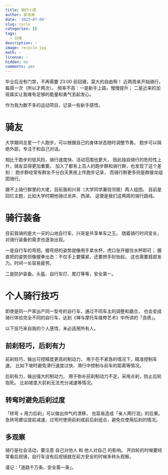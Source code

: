 ```yaml
---
title: 骑行小感
author: 吴诗涛
date: '2023-07-09'
slug: cycle
categories: []
tags:
  - 日常
description: ~
image: recycle.jpg
math: ~
license: ~
hidden: no
comments: yes
---
```


毕业后没有门禁，不再需要 23:00 前回寝，莫大的自由啊！
近两周来开始骑行，每周一次（所以才两次）。
频率不高：一是新手上路，慢慢提升；
二是近来的加班属实让我难有足够的能量和勇气去起发心。

作为我为数不多的运动项目，记录一些新手感悟。

# 骑友

大学期间总爱一个人跑步，可以根据自己的身体状态随时调整节奏。
跑步可以隔绝外部，专注于和自己对话。

相比于跑步的低风险，骑行速度快、活动范围也更大，
因此独自骑行的危险性上升，骑友显得更加重要。
加入了都有上百人的跑步群和骑行群，也发现了这个差别：
跑步群经常有群友不分白天黑夜上传跑步记录，
而骑行群更多则是群接龙组团骑行。

跟不上骑行群里的大佬，目前我和兴哥（大学同学兼现邻居）两人组团。
目前是回忆主题，比如大学时期他骑过龙井、西湖，
这便是我们这两周的骑行路线。

# 骑行装备

目前我骑的是大一买的山地自行车，兴哥是共享单车之王。
随着骑行时间变长，对骑行装备的需求也逐渐出现。

一是自行车的弯把。握弯把的姿势就像用手拿水杯，虎口张开握住水杯即可；
握直把的姿势则像握拳出击：不仅手上要攥紧，还要把手肘抬起，
这也需要肩部发力。时间一长容易疲劳。

二是防护装备。头盔、自行车灯、尾灯等等，安全第一。

# 个人骑行技巧

即使是同一产家出产同一型号的自行车，通过不同车主的调整和磨合，
也会变成骑行体验完全不同的自行车，达到《禅与摩托车维修艺术》中所讲的「良质」。

以下技巧来自我的个人感悟，未必适用所有人。

## 前刹轻巧，后刹有力

前刹轻巧，输出可控精度更高的制动力，
用于在不紧急的情况下，精准控制车速。
比如下坡时避免滑行速度过快、滑行中控制与前车的距离等情况。

后刹有力，输出强大的制动力，
用于弥补前刹制动力不足，采用点刹，防止后轮抱死。
比如坡度大前刹无法充分减速等情况。

## 转弯时避免后刹过度

「转弯 + 用力后刹」可以做出帅气的漂移，
也容易造成「亲人两行泪」的后果。
急转弯建议提前减速，过弯时使用前刹或前后刹组合，避免仅使用后刹的情况。

## 多观察

骑行是社会活动，要注意 自己对他人 和 他人对自己 的影响。
开四轮的时候要经常看后视镜，自行车没有后视镜就在前方安全的时候多转头观察。

谨记：「道路千万条，安全第一条」。
